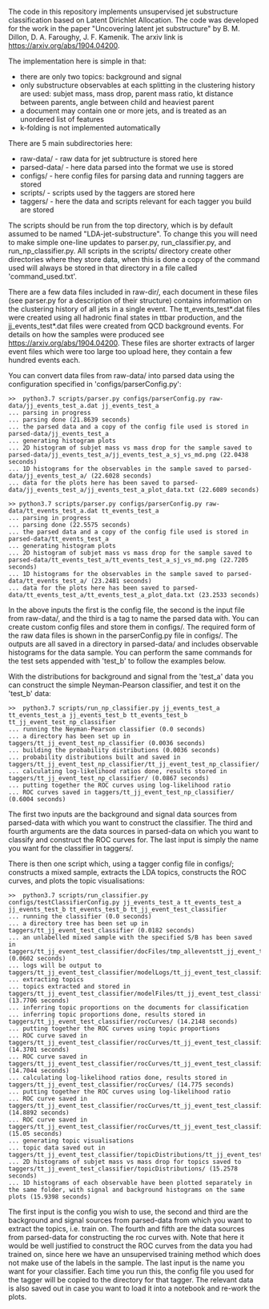 The code in this repository implements unsupervised jet substructure classification based on Latent Dirichlet Allocation.  The code was developed for the work in the paper "Uncovering latent jet substructure" by B. M. Dillon, D. A. Faroughy, J. F. Kamenik.  The arxiv link is https://arxiv.org/abs/1904.04200.

The implementation here is simple in that:
 - there are only two topics: background and signal
 - only substructure observables at each splitting in the clustering history are used:
     subjet mass, mass drop, parent mass ratio, kt distance between parents, angle between child and heaviest parent
 - a document may contain one or more jets, and is treated as an unordered list of features
 - k-folding is not implemented automatically

There are 5 main subdirectories here:
 - raw-data/ - raw data for jet subtructure is stored here
 - parsed-data/ - here data parsed into the format we use is stored
 - configs/ - here config files for parsing data and running taggers are stored
 - scripts/ - scripts used by the taggers are stored here
 - taggers/ - here the data and scripts relevant for each tagger you build are stored

The scripts should be run from the top directory, which is by default assumed to be named "LDA-jet-substructure".  To change this you will need to make simple one-line updates to parser.py, run_classifier.py, and run_np_classifier.py.  All scripts in the scripts/ directory create other directories where they store data, when this is done a copy of the command used will always be stored in that directory in a file called 'command_used.txt'.

There are a few data files included in raw-dir/, each document in these files (see parser.py for a description of their structure) contains information on the clustering history of all jets in a single event.  The tt_events_test*.dat files were created using all hadronic final states in ttbar production, and the jj_events_test*.dat files were created from QCD background events.  For details on how the samples were produced see https://arxiv.org/abs/1904.04200.  These files are shorter extracts of larger event files which were too large too upload here, they contain a few hundred events each.

You can convert data files from raw-data/ into parsed data using the configuration specified in 'configs/parserConfig.py':

    >>  python3.7 scripts/parser.py configs/parserConfig.py raw-data/jj_events_test_a.dat jj_events_test_a
    ... parsing in progress
    ... parsing done (21.8639 seconds)
    ... the parsed data and a copy of the config file used is stored in parsed-data/jj_events_test_a
    ... generating histogram plots
    ... 2D histogram of subjet mass vs mass drop for the sample saved to parsed-data/jj_events_test_a/jj_events_test_a_sj_vs_md.png (22.0438 seconds)
    ... 1D histograms for the observables in the sample saved to parsed-data/jj_events_test_a/ (22.6028 seconds)
    ... data for the plots here has been saved to parsed-data/jj_events_test_a/jj_events_test_a_plot_data.txt (22.6089 seconds)
    
    >> python3.7 scripts/parser.py configs/parserConfig.py raw-data/tt_events_test_a.dat tt_events_test_a
    ... parsing in progress
    ... parsing done (22.5575 seconds)
    ... the parsed data and a copy of the config file used is stored in parsed-data/tt_events_test_a
    ... generating histogram plots
    ... 2D histogram of subjet mass vs mass drop for the sample saved to parsed-data/tt_events_test_a/tt_events_test_a_sj_vs_md.png (22.7205 seconds)
    ... 1D histograms for the observables in the sample saved to parsed-data/tt_events_test_a/ (23.2481 seconds)
    ... data for the plots here has been saved to parsed-data/tt_events_test_a/tt_events_test_a_plot_data.txt (23.2533 seconds)

In the above inputs the first is the config file, the second is the input file from raw-data/, and the third is a tag to name the parsed data with.  You can create custom config files and store them in configs/.  The required form of the raw data files is shown in the parserConfig.py file in configs/.  The outputs are all saved in a directory in parsed-data/ and includes observable histograms for the data sample.  You can perform the same commands for the test sets appended with 'test_b' to follow the examples below.

With the distributions for background and signal from the 'test_a' data you can construct the simple Neyman-Pearson classifier, and test it on the 'test_b' data:

    >>  python3.7 scripts/run_np_classifier.py jj_events_test_a tt_events_test_a jj_events_test_b tt_events_test_b tt_jj_event_test_np_classifier
    ... running the Neyman-Pearson classifier (0.0 seconds)
    ... a directory has been set up in taggers/tt_jj_event_test_np_classifier (0.0036 seconds)
    ... building the probability distributions (0.0036 seconds)
    ... probability distributions built and saved in taggers/tt_jj_event_test_np_classifier/tt_jj_event_test_np_classifier/
    ... calculating log-likelihood ratios done, results stored in taggers/tt_jj_event_test_np_classifier/ (0.0867 seconds)
    ... putting together the ROC curves using log-likelihood ratio
    ... ROC curves saved in taggers/tt_jj_event_test_np_classifier/ (0.6004 seconds)

The first two inputs are the background and signal data sources from parsed-data with which you want to construct the classifier.  The third and fourth arguments are the data sources in parsed-data on which you want to classify and construct the ROC curves for.  The last input is simply the name you want for the classifier in taggers/.

There is then one script which, using a tagger config file in configs/; constructs a mixed sample, extracts the LDA topics, constructs the ROC curves, and plots the topic visualisations:

    >>  python3.7 scripts/run_classifier.py configs/testClassifierConfig.py jj_events_test_a tt_events_test_a jj_events_test_b tt_events_test_b tt_jj_event_test_classifier
    ... running the classifier (0.0 seconds)
    ... a directory tree has been set up in taggers/tt_jj_event_test_classifier (0.0182 seconds)
    ... an unlabelled mixed sample with the specified S/B has been saved in taggers/tt_jj_event_test_classifier/docFiles/tmp_alleventstt_jj_event_test_classifier.txt (0.0602 seconds)
    ... logs will be output to taggers/tt_jj_event_test_classifier/modelLogs/tt_jj_event_test_classifier.log
    ... extracting topics
    ... topics extracted and stored in taggers/tt_jj_event_test_classifier/modelFiles/tt_jj_event_test_classifier (13.7706 seconds)
    ... inferring topic proportions on the documents for classification
    ... inferring topic proportions done, results stored in taggers/tt_jj_event_test_classifier/rocCurves/ (14.2148 seconds)
    ... putting together the ROC curves using topic proportions
    ... ROC curve saved in taggers/tt_jj_event_test_classifier/rocCurves/tt_jj_event_test_classifier_roc_tp1.png (14.3701 seconds)
    ... ROC curve saved in taggers/tt_jj_event_test_classifier/rocCurves/tt_jj_event_test_classifier_roc_tp2.png (14.7044 seconds)
    ... calculating log-likelihood ratios done, results stored in taggers/tt_jj_event_test_classifier/rocCurves/ (14.775 seconds)
    ... putting together the ROC curves using log-likelihood ratio
    ... ROC curve saved in taggers/tt_jj_event_test_classifier/rocCurves/tt_jj_event_test_classifier_roc_lr1.png (14.8892 seconds)
    ... ROC curve saved in taggers/tt_jj_event_test_classifier/rocCurves/tt_jj_event_test_classifier_roc_lr2.png (15.05 seconds)
    ... generating topic visualisations
    ... topic data saved out in taggers/tt_jj_event_test_classifier/topicDistributions/tt_jj_event_test_classifier_topicData.txt
    ... 2D histograms of subjet mass vs mass drop for topics saved to taggers/tt_jj_event_test_classifier/topicDistributions/ (15.2578 seconds)
    ... 1D histograms of each observable have been plotted separately in the same folder, with signal and background histograms on the same plots (15.9398 seconds)
    
The first input is the config you wish to use, the second and third are the background and signal sources from parsed-data from which you want to extract the topics, i.e. train on.  The fourth and fifth are the data sources from parsed-data for constructing the roc curves with.  Note that here it would be well justified to construct the ROC curves from the data you had trained on, since here we have an unsupervised training method which does not make use of the labels in the sample. The last input is the name you want for your classifier.  Each time you run this, the config file you used for the tagger will be copied to the directory for that tagger.  The relevant data is also saved out in case you want to load it into a notebook and re-work the plots.

